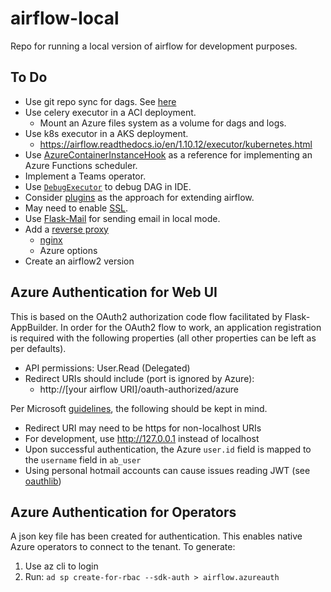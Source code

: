 # airflow-local
Repo for running a local version of airflow for development purposes.

## To Do

- Use git repo sync for dags. 
See [here](https://docs.bitnami.com/azure-templates/infrastructure/apache-airflow/configuration/sync-dags/)
- Use celery executor in a ACI deployment.
    - Mount an Azure files system as a volume for dags and logs.
- Use k8s executor in a AKS deployment.
    - https://airflow.readthedocs.io/en/1.10.12/executor/kubernetes.html
- Use 
[AzureContainerInstanceHook](https://github.com/apache/airflow/blob/v1-10-stable/airflow/contrib/hooks/azure_container_instance_hook.py)
as a reference for implementing an Azure Functions scheduler.
- Implement a Teams operator.
- Use [`DebugExecutor`](https://airflow.readthedocs.io/en/1.10.12/executor/debug.html) to debug DAG in IDE.
- Consider [plugins](https://airflow.readthedocs.io/en/1.10.12/plugins.html)
as the approach for extending airflow.
- May need to enable [SSL](https://airflow.readthedocs.io/en/1.10.12/security.html#ssl).
- Use [Flask-Mail](https://pypi.org/project/Flask-Mail/) for sending email
in local mode.
- Add a [reverse proxy](https://www.cloudflare.com/learning/cdn/glossary/reverse-proxy/)
    - [nginx](https://www.nginx.com/)
    - Azure options
- Create an airflow2 version

## Azure Authentication for Web UI
This is based on the OAuth2 authorization code flow facilitated by 
Flask-AppBuilder. In order for the OAuth2 flow to work, an application
registration is required with the following properties (all other properties
can be left as per defaults).

- API permissions: User.Read (Delegated)
- Redirect URIs should include (port is ignored by Azure):
    - http://[your airflow URI]/oauth-authorized/azure

Per Microsoft [guidelines](https://docs.microsoft.com/en-us/azure/active-directory/develop/v2-oauth2-auth-code-flow), 
the following should be kept in mind.

- Redirect URI may need to be https for non-localhost URIs
- For development, use http://127.0.0.1 instead of localhost
- Upon successful authentication, the Azure `user.id` field is mapped to 
the `username` field in `ab_user`
- Using personal hotmail accounts can cause issues reading JWT (see [oauthlib](https://github.com/oauthlib/oauthlib/blob/v2.1.0/oauthlib/oauth2/rfc6749/clients/web_application.py#L17))

## Azure Authentication for Operators
A json key file has been created for authentication. This enables native
Azure operators to connect to the tenant. To generate:

1. Use az cli to login
2. Run: `ad sp create-for-rbac --sdk-auth > airflow.azureauth`
